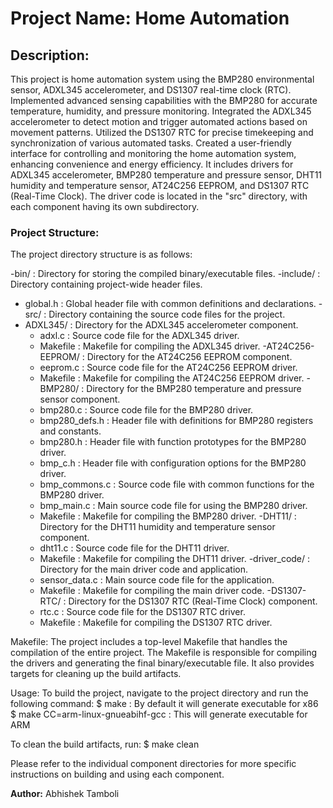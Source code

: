 # Project Name: Home Automation

## Description:
This project is home automation system using the BMP280 environmental sensor, ADXL345 accelerometer, and DS1307 real-time clock (RTC). Implemented advanced 
sensing capabilities with the BMP280 for accurate temperature, humidity, and pressure monitoring. Integrated the ADXL345 accelerometer to detect motion and 
trigger automated actions based on movement patterns. Utilized the DS1307 RTC for precise timekeeping and synchronization of various automated tasks. 
Created a user-friendly interface for controlling and monitoring the home automation system, enhancing convenience and energy efficiency. It includes 
drivers for ADXL345 accelerometer, BMP280 temperature and pressure sensor, DHT11 humidity and temperature sensor, AT24C256 EEPROM, and DS1307 RTC 
(Real-Time Clock). The driver code is located in the "src" directory, with each component having its own subdirectory.

### Project Structure:
The project directory structure is as follows:

-bin/        		        : Directory for storing the compiled binary/executable files.
-include/   		        : Directory containing project-wide header files.
  - global.h 	 	        : Global header file with common definitions and declarations.
-src/        		        : Directory containing the source code files for the project.
  - ADXL345/            : Directory for the ADXL345 accelerometer component.
    - adxl.c          	: Source code file for the ADXL345 driver.
    - Makefile        	: Makefile for compiling the ADXL345 driver.
  -AT24C256-EEPROM/     : Directory for the AT24C256 EEPROM component.
    - eeprom.c        	: Source code file for the AT24C256 EEPROM driver.
    - Makefile        	: Makefile for compiling the AT24C256 EEPROM driver.
  -BMP280/              : Directory for the BMP280 temperature and pressure sensor component.
    - bmp280.c        	: Source code file for the BMP280 driver.
    - bmp280_defs.h   	: Header file with definitions for BMP280 registers and constants.
    - bmp280.h        	: Header file with function prototypes for the BMP280 driver.
    - bmp_c.h         	: Header file with configuration options for the BMP280 driver.
    - bmp_commons.c   	: Source code file with common functions for the BMP280 driver.
    - bmp_main.c      	: Main source code file for using the BMP280 driver.
    - Makefile        	: Makefile for compiling the BMP280 driver.
  -DHT11/               : Directory for the DHT11 humidity and temperature sensor component.
    - dht11.c         	: Source code file for the DHT11 driver.
    - Makefile        	: Makefile for compiling the DHT11 driver.
  -driver_code/         : Directory for the main driver code and application.
    - sensor_data.c   	: Main source code file for the application.
    - Makefile        	: Makefile for compiling the main driver code.
  -DS1307-RTC/          : Directory for the DS1307 RTC (Real-Time Clock) component.
    - rtc.c           	: Source code file for the DS1307 RTC driver.
    - Makefile        	: Makefile for compiling the DS1307 RTC driver.

Makefile:
The project includes a top-level Makefile that handles the compilation of the entire project. The Makefile is responsible for compiling the drivers and generating the final binary/executable file. It also provides targets for cleaning up the build artifacts.

Usage:
To build the project, navigate to the project directory and run the following command:
$ make		                          : By default it will generate executable for x86
$ make CC=arm-linux-gnueabihf-gcc	  : This will generate executable for ARM

To clean the build artifacts, run:
$ make clean

Please refer to the individual component directories for more specific instructions on building and using each component.

**Author:** Abhishek Tamboli
